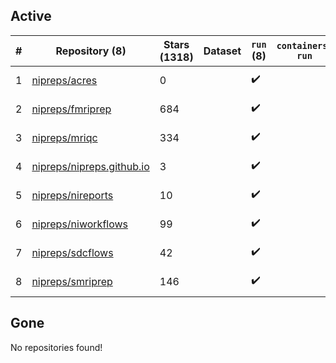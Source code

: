 ## Active
| # | Repository (8) | Stars (1318) | Dataset | `run` (8) | `containers-run` | Last Modified |
| --- | --- | --- | --- | --- | --- | --- |
| 1 | [nipreps/acres](https://github.com/nipreps/acres) | 0 |  | :heavy_check_mark: |  | 2025-06-18 11:37:23+00:00 |
| 2 | [nipreps/fmriprep](https://github.com/nipreps/fmriprep) | 684 |  | :heavy_check_mark: |  | 2025-08-08 19:40:22+00:00 |
| 3 | [nipreps/mriqc](https://github.com/nipreps/mriqc) | 334 |  | :heavy_check_mark: |  | 2025-06-04 12:23:07+00:00 |
| 4 | [nipreps/nipreps.github.io](https://github.com/nipreps/nipreps.github.io) | 3 |  | :heavy_check_mark: |  | 2025-08-11 03:04:35+00:00 |
| 5 | [nipreps/nireports](https://github.com/nipreps/nireports) | 10 |  | :heavy_check_mark: |  | 2025-08-11 16:18:02+00:00 |
| 6 | [nipreps/niworkflows](https://github.com/nipreps/niworkflows) | 99 |  | :heavy_check_mark: |  | 2025-08-01 17:45:12+00:00 |
| 7 | [nipreps/sdcflows](https://github.com/nipreps/sdcflows) | 42 |  | :heavy_check_mark: |  | 2025-07-31 17:37:52+00:00 |
| 8 | [nipreps/smriprep](https://github.com/nipreps/smriprep) | 146 |  | :heavy_check_mark: |  | 2025-08-14 13:21:17+00:00 |

## Gone
No repositories found!
